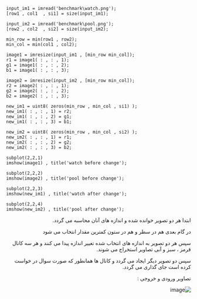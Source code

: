 <div dir = "ltr">
    
```
input_im1 = imread('benchmark\watch.png');
[row1 , col1  , si1] = size(input_im1);

input_im2 = imread('benchmark\pool.png');
[row2 , col2  , si2] = size(input_im2);

min_row = min(row1 , row2);
min_col = min(col1 , col2);

image1 = imresize(input_im1 , [min_row min_col]);
r1 = image1( : , : , 1);
g1 = image1( : , : , 2);
b1 = image1( : , : , 3);

image2 = imresize(input_im2 , [min_row min_col]);
r2 = image2( : , : , 1);
g2 = image2( : , : , 2);
b2 = image2( : , : , 3);

new_im1 = uint8( zeros(min_row , min_col , si1) );
new_im1( : , : , 1) = r2;
new_im1( : , : , 2) = g1;
new_im1( : , : , 3) = b1;

new_im2 = uint8( zeros(min_row , min_col , si2) );
new_im2( : , : , 1) = r1;
new_im2( : , : , 2) = g2;
new_im2( : , : , 3) = b2;

subplot(2,2,1)
imshow(image1) , title('watch before change');

subplot(2,2,2)
imshow(image2) , title('pool before change');

subplot(2,2,3)
imshow(new_im1) , title('watch after change');

subplot(2,2,4)
imshow(new_im2) , title('pool after change');
```
</div>

<div dir = "rtl">
  
  ابتدا هر دو تصویر خوانده شده و اندازه های آنان محاسبه می گردد.
  
  در گام بعدی هم در سطر و هم در ستون کمترین مقدار انتخاب می شود
  
  سپس هر دو تصویر به اندازه های انتخاب شده تغییر اندازه پیدا می کنند و هر سه کانال قرمز ، سبز و آبی تصاویر استخراج می شوند.
  
  سپس دو تصویر دیگر ایجاد می گردد و کانال ها همانطور که صورت سوال در خواست کرده است جای گذاری می گردد.
  
  تصاویر ورودی و خروجی :
  
  ![image](https://user-images.githubusercontent.com/80279784/116544983-13f9ca00-a905-11eb-8fd2-f8ca9358afcc.png)

  
</div>
